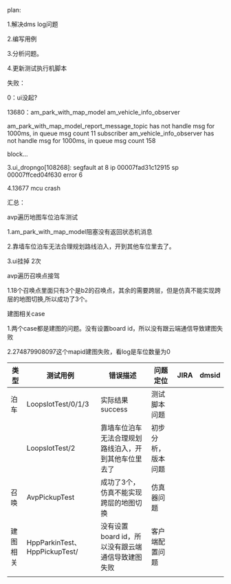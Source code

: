 



plan:

1.解决dms log问题

2.编写用例

3.分析问题。

4.更新测试执行机脚本

失败：

0：ui没起?

13680：am_park_with_map_model am_vehicle_info_observer

am_park_with_map_model_report_message_topic has not handle msg for 1000ms, in queue msg count 11
subscriber am_vehicle_info_observer has not handle msg for 1000ms, in queue msg count 158

block...

3.ui_dropngo[108268]: segfault at 8 ip 00007fad31c12915 sp 00007ffced04f630 error 6

4.13677 mcu crash





汇总：

avp遍历地图车位泊车测试

1.am_park_with_map_model阻塞没有返回状态机消息

2.靠墙车位泊车无法合理规划路线泊入，开到其他车位里去了。

3.ui挂掉 2次

avp遍历召唤点接驾

1.18个召唤点里面只有3个是b2的召唤点，其余的需要跨层，但是仿真不能实现跨层的地图切换,所以成功了3个。

建图相关case

1.两个case都是建图的问题。没有设置board id，所以没有跟云端通信导致建图失败

2.274879908097这个mapid建图失败，看log是车位数量为0





| 类型     | 测试用例                      | 错误描述                                             | 问题定位           | JIRA | dmsid |
| -------- | ----------------------------- | ---------------------------------------------------- | ------------------ | ---- | ----- |
| 泊车     | LoopslotTest/0/1/3            | 实际结果success                                      | 测试脚本问题       |      |       |
|          | LoopslotTest/2                | 靠墙车位泊车无法合理规划路线泊入，开到其他车位里去了 | 初步分析，版本问题 |      |       |
| 召唤     | AvpPickupTest                 | 成功了3个，仿真不能实现跨层的地图切换                | 仿真器问题         |      |       |
| 建图相关 | HppParkinTest、HppPickupTest/ | 没有设置board id，所以没有跟云端通信导致建图失败     | 客户端配置问题     |      |       |
|          |                               |                                                      |                    |      |       |

